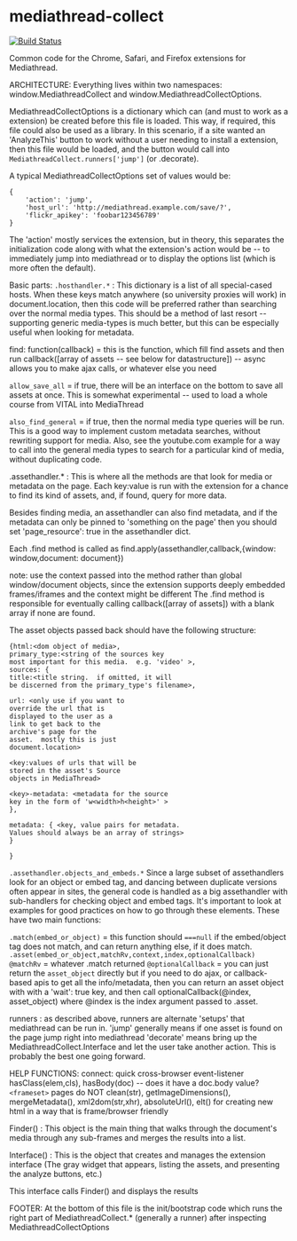 # mediathread-collect

[![Build Status](https://travis-ci.org/ccnmtl/mediathread-collect.svg?branch=master)](https://travis-ci.org/ccnmtl/mediathread-collect)

Common code for the Chrome, Safari, and Firefox extensions for Mediathread.

ARCHITECTURE:
Everything lives within two namespaces: window.MediathreadCollect and
window.MediathreadCollectOptions.

MediathreadCollectOptions is a dictionary which can (and must to work
as a extension) be created before this file is loaded.  This
way, if required, this file could also be used as a library.  In
this scenario, if a site wanted an 'AnalyzeThis' button to work
without a user needing to install a extension, then this file
would be loaded, and the button would call into
`MediathreadCollect.runners['jump']` (or .decorate).

A typical MediathreadCollectOptions set of values would be:

    {
        'action': 'jump',
        'host_url': 'http://mediathread.example.com/save/?',
        'flickr_apikey': 'foobar123456789'
    }

The 'action' mostly services the extension, but in theory, this
separates the initialization code along with what the
extension's action would be -- to immediately jump into
mediathread or to display the options list (which is more often
the default).

Basic parts:
`.hosthandler.*` : This dictionary is a list of all special-cased
hosts.  When these keys match anywhere (so
university proxies will work) in
document.location, then this code will be
preferred rather than searching over the normal
media types.  This should be a method of last
resort -- supporting generic media-types is much
better, but this can be especially useful when
looking for metadata.

find: function(callback) = this is the function, which fill find assets and
then run callback([array of assets -- see below for datastructure])
-- async allows you to make ajax calls, or whatever else you need

`allow_save_all` = if true, there will be an interface on the
bottom to save all assets at once.  This is
somewhat experimental -- used to load a
whole course from VITAL into MediaThread

`also_find_general` = if true, then the normal media type
queries will be run.  This is a good way
to implement custom metadata searches,
without rewriting support for media.
Also, see the youtube.com example for a
way to call into the general media types
to search for a particular kind of media,
without duplicating code.


.assethandler.* : This is where all the methods are that look for
media or metadata on the page.  Each key:value
is run with the extension for a chance to
find its kind of assets, and, if found, query
for more data.

Besides finding media, an assethandler can also find metadata,
and if the metadata can only be pinned to 'something on the page'
then you should set 'page_resource': true in the assethandler dict.

Each .find method is called as
find.apply(assethandler,callback,{window: window,document: document})

note: use the context passed into the method
rather than global window/document
objects, since the extension
supports deeply embedded
frames/iframes and the context might
be different The .find method is
responsible for eventually calling
callback([array of assets]) with a
blank array if none are found.


The asset objects passed back should have the following structure:

    {html:<dom object of media>,
    primary_type:<string of the sources key
    most important for this media.  e.g. 'video' >,
    sources: {
    title:<title string.  if omitted, it will
    be discerned from the primary_type's filename>,

    url: <only use if you want to
    override the url that is
    displayed to the user as a
    link to get back to the
    archive's page for the
    asset.  mostly this is just
    document.location>

    <key:values of urls that will be
    stored in the asset's Source
    objects in MediaThread>

    <key>-metadata: <metadata for the source
    key in the form of 'w<width>h<height>' >
    },

    metadata: { <key, value pairs for metadata.
    Values should always be an array of strings>
    }

    }

`.assethandler.objects_and_embeds.*`
Since a large subset of assethandlers look for an
object or embed tag, and dancing between duplicate
versions often appear in sites, the general code is
handled as a big assethandler with sub-handlers for checking object
and embed tags.  It's important to look at examples for good
practices on how to go through these elements.  These have two main
functions:

`.match(embed_or_object)` = this function should `===null` if the embed/object
tag does not match, and can return anything else, if it does match.
`.asset(embed_or_object,matchRv,context,index,optionalCallback)`
`@matchRv` = whatever .match returned
`@optionalCallback` = you can just return the `asset_object` directly
but if you need to do ajax, or callback-based apis to get all the
info/metadata, then you can return an asset object with with a
'wait': true key, and then call
optionalCallback(@index, asset_object) where @index is the
index argument passed to .asset.


runners : as described above, runners are alternate 'setups' that mediathread
can be run in.
'jump' generally means if one asset is found on the page jump right into
mediathread
'decorate' means bring up the MediathreadCollect.Interface and let the user
take another
action.  This is probably the best one going forward.

HELP FUNCTIONS:
connect: quick cross-browser event-listener
hasClass(elem,cls),
hasBody(doc) -- does it have a doc.body value?  `<frameset>` pages do NOT
clean(str), getImageDimensions(), mergeMetadata(),
xml2dom(str,xhr), absoluteUrl(),
elt() for creating new html in a way that is frame/browser friendly

Finder() : This object is the main thing that walks through the document's
media through
any sub-frames and merges the results into a list.

Interface() : This is the object that creates and manages the extension
interface
(The gray widget that appears, listing the assets, and presenting the
analyze buttons, etc.)

This interface calls Finder() and displays the results

FOOTER:
At the bottom of this file is the init/bootstrap code which runs the right
part of
MediathreadCollect.* (generally a runner) after inspecting
MediathreadCollectOptions
